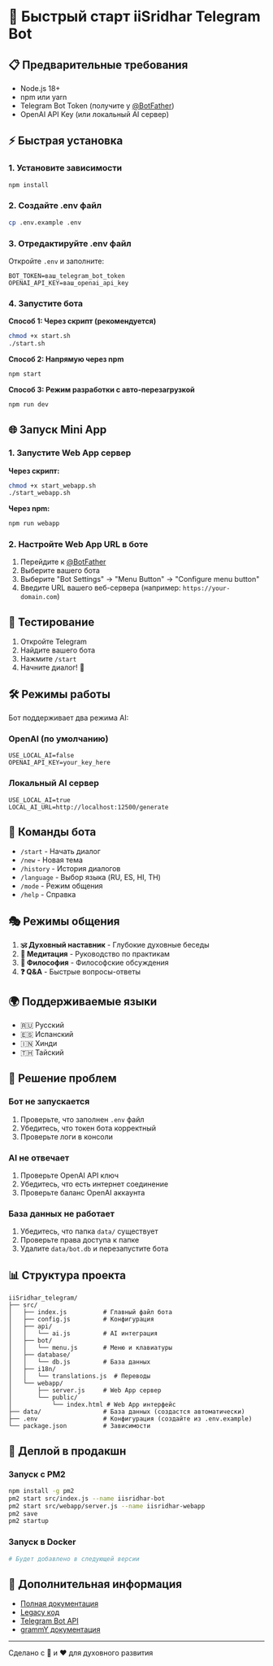 # 🚀 Быстрый старт iiSridhar Telegram Bot

## 📋 Предварительные требования

- Node.js 18+ 
- npm или yarn
- Telegram Bot Token (получите у [@BotFather](https://t.me/BotFather))
- OpenAI API Key (или локальный AI сервер)

## ⚡ Быстрая установка

### 1. Установите зависимости

```bash
npm install
```

### 2. Создайте .env файл

```bash
cp .env.example .env
```

### 3. Отредактируйте .env файл

Откройте `.env` и заполните:

```env
BOT_TOKEN=ваш_telegram_bot_token
OPENAI_API_KEY=ваш_openai_api_key
```

### 4. Запустите бота

**Способ 1: Через скрипт (рекомендуется)**
```bash
chmod +x start.sh
./start.sh
```

**Способ 2: Напрямую через npm**
```bash
npm start
```

**Способ 3: Режим разработки с авто-перезагрузкой**
```bash
npm run dev
```

## 🌐 Запуск Mini App

### 1. Запустите Web App сервер

**Через скрипт:**
```bash
chmod +x start_webapp.sh
./start_webapp.sh
```

**Через npm:**
```bash
npm run webapp
```

### 2. Настройте Web App URL в боте

1. Перейдите к [@BotFather](https://t.me/BotFather)
2. Выберите вашего бота
3. Выберите "Bot Settings" → "Menu Button" → "Configure menu button"
4. Введите URL вашего веб-сервера (например: `https://your-domain.com`)

## 🧪 Тестирование

1. Откройте Telegram
2. Найдите вашего бота
3. Нажмите `/start`
4. Начните диалог! 💬

## 🛠️ Режимы работы

Бот поддерживает два режима AI:

### OpenAI (по умолчанию)

```env
USE_LOCAL_AI=false
OPENAI_API_KEY=your_key_here
```

### Локальный AI сервер

```env
USE_LOCAL_AI=true
LOCAL_AI_URL=http://localhost:12500/generate
```

## 📱 Команды бота

- `/start` - Начать диалог
- `/new` - Новая тема
- `/history` - История диалогов
- `/language` - Выбор языка (RU, ES, HI, TH)
- `/mode` - Режим общения
- `/help` - Справка

## 🎭 Режимы общения

1. **🕉️ Духовный наставник** - Глубокие духовные беседы
2. **🧘 Медитация** - Руководство по практикам
3. **📿 Философия** - Философские обсуждения
4. **❓ Q&A** - Быстрые вопросы-ответы

## 🌍 Поддерживаемые языки

- 🇷🇺 Русский
- 🇪🇸 Испанский
- 🇮🇳 Хинди
- 🇹🇭 Тайский

## 🐛 Решение проблем

### Бот не запускается

1. Проверьте, что заполнен `.env` файл
2. Убедитесь, что токен бота корректный
3. Проверьте логи в консоли

### AI не отвечает

1. Проверьте OpenAI API ключ
2. Убедитесь, что есть интернет соединение
3. Проверьте баланс OpenAI аккаунта

### База данных не работает

1. Убедитесь, что папка `data/` существует
2. Проверьте права доступа к папке
3. Удалите `data/bot.db` и перезапустите бота

## 📊 Структура проекта

```
iiSridhar_telegram/
├── src/
│   ├── index.js          # Главный файл бота
│   ├── config.js         # Конфигурация
│   ├── api/
│   │   └── ai.js         # AI интеграция
│   ├── bot/
│   │   └── menu.js       # Меню и клавиатуры
│   ├── database/
│   │   └── db.js         # База данных
│   ├── i18n/
│   │   └── translations.js  # Переводы
│   └── webapp/
│       ├── server.js     # Web App сервер
│       └── public/
│           └── index.html # Web App интерфейс
├── data/                 # База данных (создастся автоматически)
├── .env                  # Конфигурация (создайте из .env.example)
└── package.json          # Зависимости
```

## 🚀 Деплой в продакшн

### Запуск с PM2

```bash
npm install -g pm2
pm2 start src/index.js --name iisridhar-bot
pm2 start src/webapp/server.js --name iisridhar-webapp
pm2 save
pm2 startup
```

### Запуск в Docker

```bash
# Будет добавлено в следующей версии
```

## 📝 Дополнительная информация

- [Полная документация](./README.md)
- [Legacy код](./legacy/)
- [Telegram Bot API](https://core.telegram.org/bots/api)
- [grammY документация](https://grammy.dev/)

---

Сделано с 🙏 и ❤️ для духовного развития

